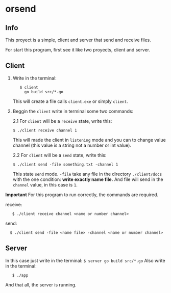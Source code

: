# orsend
## Info
This proyect is a simple, client and server that send and receive files.

For start this program, first see it like two proyects, client and server.

## Client

1. Write in the terminal: 
      ```
         $ client
           go build src/*.go
      ```
  
   This will create a file calls ```client.exe``` or simply ```client```.
   
2. Beggin the ```client``` write in terminal some two commands:
   
   2.1 For ```client``` will be a ```receive``` state, write this:
   
       $ ./client receive channel 1
 
      This will made the client in ```listening``` mode and you can to change value channel (this value is a string not a number or int value).
  
   2.2 For ```client``` will be a ```send``` state, write this:
      ```
      $ ./client send -file something.txt -channel 1
      ```
      
      This state ```send``` mode. ```-file``` take any file in the directory ```./client/docs``` with the one condition: **write exactly name file.** And file will send in the ```channel``` value, in this case is ```1```.
      
 **Important**
   For this program to run correctly, the commands are required.
   
  receive:
      
      
       $ ./client receive channel <name or number channel>
      
       
   send:
      
     
      $ ./client send -file <name file> -channel <name or number channel>
      
## Server

In this case just write in the terminal:
      ```
         $ server
           go build src/*.go
      ```
Also write in the terminal: 

```
   $ ./app
```
And that all, the server is running.

